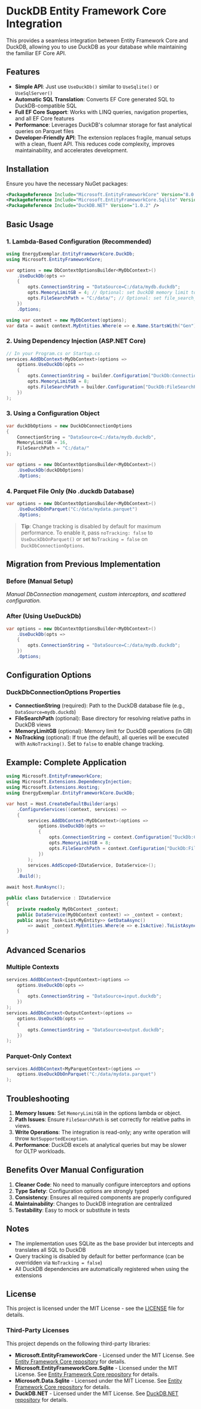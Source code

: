 # DuckDB Entity Framework Core Integration

This provides a seamless integration between Entity Framework Core and DuckDB, allowing you to use DuckDB as your database while maintaining the familiar EF Core API.

## Features

- **Simple API**: Just use `UseDuckDb()` similar to `UseSqlite()` or `UseSqlServer()`
- **Automatic SQL Translation**: Converts EF Core generated SQL to DuckDB-compatible SQL
- **Full EF Core Support**: Works with LINQ queries, navigation properties, and all EF Core features
- **Performance**: Leverages DuckDB's columnar storage for fast analytical queries on Parquet files
- **Developer-Friendly API**: The extension replaces fragile, manual setups with a clean, fluent API. This reduces code complexity, improves maintainability, and accelerates development.

## Installation

Ensure you have the necessary NuGet packages:
```xml
<PackageReference Include="Microsoft.EntityFrameworkCore" Version="8.0.0" />
<PackageReference Include="Microsoft.EntityFrameworkCore.Sqlite" Version="8.0.0" />
<PackageReference Include="DuckDB.NET" Version="1.0.2" />
```

## Basic Usage

### 1. Lambda-Based Configuration (Recommended)

```csharp
using EnergyExemplar.EntityFrameworkCore.DuckDb;
using Microsoft.EntityFrameworkCore;

var options = new DbContextOptionsBuilder<MyDbContext>()
    .UseDuckDb(opts =>
    {
        opts.ConnectionString = "DataSource=C:/data/mydb.duckdb";
        opts.MemoryLimitGB = 4; // Optional: set DuckDB memory limit to 4GB
        opts.FileSearchPath = "C:/data/"; // Optional: set file_search_path for relative views
    })
    .Options;

using var context = new MyDbContext(options);
var data = await context.MyEntities.Where(e => e.Name.StartsWith("Gen")).ToListAsync();
```

### 2. Using Dependency Injection (ASP.NET Core)

```csharp
// In your Program.cs or Startup.cs
services.AddDbContext<MyDbContext>(options =>
    options.UseDuckDb(opts =>
    {
        opts.ConnectionString = builder.Configuration["DuckDb:ConnectionString"];
        opts.MemoryLimitGB = 8;
        opts.FileSearchPath = builder.Configuration["DuckDb:FileSearchPath"];
    })
);
```

### 3. Using a Configuration Object

```csharp
var duckDbOptions = new DuckDbConnectionOptions
{
    ConnectionString = "DataSource=C:/data/mydb.duckdb",
    MemoryLimitGB = 16,
    FileSearchPath = "C:/data/"
};

var options = new DbContextOptionsBuilder<MyDbContext>()
    .UseDuckDb(duckDbOptions)
    .Options;
```

### 4. Parquet File Only (No .duckdb Database)

```csharp
var options = new DbContextOptionsBuilder<MyDbContext>()
    .UseDuckDbOnParquet("C:/data/mydata.parquet")
    .Options;
```

> **Tip**: Change tracking is disabled by default for maximum performance. To enable it, pass `noTracking: false` to `UseDuckDbOnParquet()` or set `NoTracking = false` on `DuckDbConnectionOptions`.

## Migration from Previous Implementation

### Before (Manual Setup)  
*Manual DbConnection management, custom interceptors, and scattered configuration.*

### After (Using UseDuckDb)
```csharp
var options = new DbContextOptionsBuilder<MyDbContext>()
    .UseDuckDb(opts =>
    {
        opts.ConnectionString = "DataSource=C:/data/mydb.duckdb";
    })
    .Options;
```

## Configuration Options

### DuckDbConnectionOptions Properties

- **ConnectionString** (required): Path to the DuckDB database file (e.g., `DataSource=mydb.duckdb`)
- **FileSearchPath** (optional): Base directory for resolving relative paths in DuckDB views
- **MemoryLimitGB** (optional): Memory limit for DuckDB operations (in GB)
- **NoTracking** (optional): If true (the default), all queries will be executed with `AsNoTracking()`. Set to `false` to enable change tracking.

## Example: Complete Application

```csharp
using Microsoft.EntityFrameworkCore;
using Microsoft.Extensions.DependencyInjection;
using Microsoft.Extensions.Hosting;
using EnergyExemplar.EntityFrameworkCore.DuckDb;

var host = Host.CreateDefaultBuilder(args)
    .ConfigureServices((context, services) =>
    {
        services.AddDbContext<MyDbContext>(options =>
            options.UseDuckDb(opts =>
            {
                opts.ConnectionString = context.Configuration["DuckDb:ConnectionString"];
                opts.MemoryLimitGB = 8;
                opts.FileSearchPath = context.Configuration["DuckDb:FileSearchPath"];
            })
        );
        services.AddScoped<IDataService, DataService>();
    })
    .Build();

await host.RunAsync();

public class DataService : IDataService
{
    private readonly MyDbContext _context;
    public DataService(MyDbContext context) => _context = context;
    public async Task<List<MyEntity>> GetDataAsync()
        => await _context.MyEntities.Where(e => e.IsActive).ToListAsync();
}
```

## Advanced Scenarios

### Multiple Contexts

```csharp
services.AddDbContext<InputContext>(options =>
    options.UseDuckDb(opts =>
    {
        opts.ConnectionString = "DataSource=input.duckdb";
    })
);
services.AddDbContext<OutputContext>(options =>
    options.UseDuckDb(opts =>
    {
        opts.ConnectionString = "DataSource=output.duckdb";
    })
);
```

### Parquet-Only Context

```csharp
services.AddDbContext<MyParquetContext>(options =>
    options.UseDuckDbOnParquet("C:/data/mydata.parquet")
);
```

## Troubleshooting

1. **Memory Issues**: Set `MemoryLimitGB` in the options lambda or object.
2. **Path Issues**: Ensure `FileSearchPath` is set correctly for relative paths in views.
3. **Write Operations**: The integration is read-only; any write operation will throw `NotSupportedException`.
4. **Performance**: DuckDB excels at analytical queries but may be slower for OLTP workloads.

## Benefits Over Manual Configuration

1. **Cleaner Code**: No need to manually configure interceptors and options
2. **Type Safety**: Configuration options are strongly typed
3. **Consistency**: Ensures all required components are properly configured
4. **Maintainability**: Changes to DuckDB integration are centralized
5. **Testability**: Easy to mock or substitute in tests

## Notes

- The implementation uses SQLite as the base provider but intercepts and translates all SQL to DuckDB
- Query tracking is disabled by default for better performance (can be overridden via `NoTracking = false`)
- All DuckDB dependencies are automatically registered when using the extensions

## License

This project is licensed under the MIT License - see the [LICENSE](LICENSE) file for details.

### Third-Party Licenses

This project depends on the following third-party libraries:

- **Microsoft.EntityFrameworkCore** - Licensed under the MIT License. See [Entity Framework Core repository](https://github.com/dotnet/efcore) for details.
- **Microsoft.EntityFrameworkCore.Sqlite** - Licensed under the MIT License. See [Entity Framework Core repository](https://github.com/dotnet/efcore) for details.
- **Microsoft.Data.Sqlite** - Licensed under the MIT License. See [Entity Framework Core repository](https://github.com/dotnet/efcore) for details.
- **DuckDB.NET** - Licensed under the MIT License. See [DuckDB.NET repository](https://github.com/DuckDB/duckdb-dotnet) for details.
